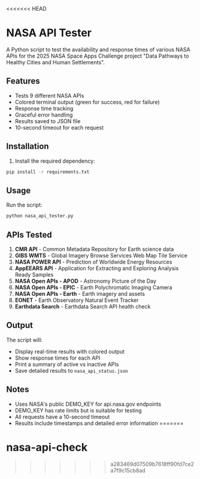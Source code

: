 <<<<<<< HEAD
# NASA API Tester

A Python script to test the availability and response times of various NASA APIs for the 2025 NASA Space Apps Challenge project "Data Pathways to Healthy Cities and Human Settlements".

## Features

- Tests 9 different NASA APIs
- Colored terminal output (green for success, red for failure)
- Response time tracking
- Graceful error handling
- Results saved to JSON file
- 10-second timeout for each request

## Installation

1. Install the required dependency:
```bash
pip install -r requirements.txt
```

## Usage

Run the script:
```bash
python nasa_api_tester.py
```

## APIs Tested

1. **CMR API** - Common Metadata Repository for Earth science data
2. **GIBS WMTS** - Global Imagery Browse Services Web Map Tile Service
3. **NASA POWER API** - Prediction of Worldwide Energy Resources
4. **AppEEARS API** - Application for Extracting and Exploring Analysis Ready Samples
5. **NASA Open APIs - APOD** - Astronomy Picture of the Day
6. **NASA Open APIs - EPIC** - Earth Polychromatic Imaging Camera
7. **NASA Open APIs - Earth** - Earth imagery and assets
8. **EONET** - Earth Observatory Natural Event Tracker
9. **Earthdata Search** - Earthdata Search API health check

## Output

The script will:
- Display real-time results with colored output
- Show response times for each API
- Print a summary of active vs inactive APIs
- Save detailed results to `nasa_api_status.json`

## Notes

- Uses NASA's public DEMO_KEY for api.nasa.gov endpoints
- DEMO_KEY has rate limits but is suitable for testing
- All requests have a 10-second timeout
- Results include timestamps and detailed error information
=======
# nasa-api-check
>>>>>>> a283469d07509b7618ff90fd7ce2a7f9c15cb8ad
